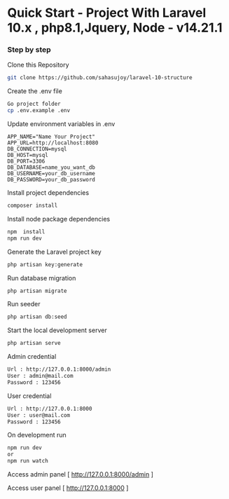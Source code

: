 # Quick Start - Project With Laravel 10.x , php8.1,Jquery, Node - v14.21.1

### Step by step
Clone this Repository
```sh
git clone https://github.com/sahasujoy/laravel-10-structure
```

Create the .env file
```sh
Go project folder
cp .env.example .env
```


Update environment variables in .env
```dosini
APP_NAME="Name Your Project"
APP_URL=http://localhost:8080
DB_CONNECTION=mysql
DB_HOST=mysql
DB_PORT=3306
DB_DATABASE=name_you_want_db
DB_USERNAME=your_db_username
DB_PASSWORD=your_db_password
```

Install project dependencies
```sh
composer install
```

Install node package dependencies
```sh
npm  install
npm run dev
```


Generate the Laravel project key
```sh
php artisan key:generate
```

Run database migration
```sh
php artisan migrate
```

Run seeder
```sh
php artisan db:seed
```

Start the local development server
```sh
php artisan serve
```

Admin credential
```sh
Url : http://127.0.0.1:8000/admin
User : admin@mail.com
Password : 123456
```

User credential
```sh
Url : http://127.0.0.1:8000
User : user@mail.com
Password : 123456
```

On development run
```sh
npm run dev 
or
npm run watch
```

Access admin panel
[ http://127.0.0.1:8000/admin ]

Access user panel
[ http://127.0.0.1:8000 ]
